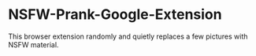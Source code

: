# NSFW-Prank-Google-Extension
This browser extension randomly and quietly replaces a few pictures with NSFW material.
